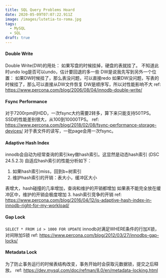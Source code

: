 ```yaml
---
title: SQL Query Problems Hoard
date: 2020-05-09T07:07:22.911Z
image: /images/lutetia-to-roma.jpg
tags:
  - MySQL
  - SQL
draft: true
---
```

#### Double Write
Double Write(DW)的用处：
如果写盘的时候挂掉，硬盘的表就挂了。
不知道此时undo log是否可以undo，估计要回退的多一些
DW是说我先写到另外一个位置：
如果DW时候挂了，那么表没问题，可以直接redo
如果DW没问题，写表的时候挂了，那么可以直接从DW文件恢复
DW是顺序写，所以对性能影响不大
ref: https://www.percona.com/blog/2006/08/04/innodb-double-write/

#### Fsync Performance
对于7200rpm的HDD，一次fsync大约需要2转多，算下来只能支持50TPS。
SSD的性能差别很大，从100到10000TPS。
ref: https://www.percona.com/blog/2018/02/08/fsync-performance-storage-devices/
对于表文件的读写，一批page会用一次fsync。

#### Adaptive Hash Index
innodb会自动为经常查询的索引key做hash索引。这显然是动态hash索引
(DSC 24.5.2.3)
自适应hash索引的性能分析如下：
1. 如果hash索引miss，回到b+树索引
2. 维护hash索引的开销：表大小，缓冲区大小
   
表增大，hash碰撞的几率增加，查询和维护的开销都增加
如果表不能完全放在缓冲区中，维护的开销会极度增加
3. hash索引竞争的开销
ref: https://www.percona.com/blog/2016/04/12/is-adaptive-hash-index-in-innodb-right-for-my-workload/

#### Gap Lock
`SELECT * FROM id > 1000 FOR UPDATE`
innodb对满足WHERE条件的行加X锁，对间隙加S锁
ref: https://www.percona.com/blog/2012/03/27/innodbs-gap-locks/

#### Metadata Lock
为了防止事务运行的时候表结构改变，事务开始时会获取元数据锁，提交之后释放。
ref: https://dev.mysql.com/doc/refman/8.0/en/metadata-locking.html
